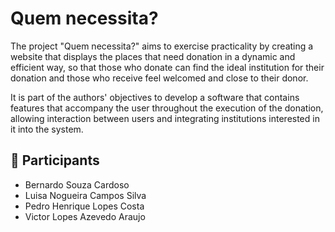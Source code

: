 # Quem necessita?

The project "Quem necessita?" aims to exercise practicality by creating a website that displays the places that need donation in a dynamic and efficient way, so that those who donate can find the ideal institution for their donation and those who receive feel welcomed and close to their donor.

It is part of the authors' objectives to develop a software that contains features that accompany the user throughout the execution of the donation, allowing interaction between users and integrating institutions interested in it into the system.

## 👥 Participants

- Bernardo Souza Cardoso
- Luisa Nogueira Campos Silva
- Pedro Henrique Lopes Costa
- Victor Lopes Azevedo Araujo
<br></br>
